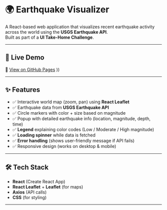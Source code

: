 # 🌍 Earthquake Visualizer

A React-based web application that visualizes recent earthquake activity across the world using the **USGS Earthquake API**.  
Built as part of a **UI Take-Home Challenge**.

---

## 🚀 Live Demo  
🔗 [View on GitHub Pages](https://1456vk.github.io/earthquake-visualizer)
))

---

## ✨ Features
- ✅ Interactive world map (zoom, pan) using **React Leaflet**  
- ✅ Earthquake data from **USGS Earthquake API**  
- ✅ Circle markers with color + size based on magnitude  
- ✅ Popup with detailed earthquake info (location, magnitude, depth, time)  
- ✅ **Legend** explaining color codes (Low / Moderate / High magnitude)  
- ✅ **Loading spinner** while data is fetched  
- ✅ **Error handling** (shows user-friendly message if API fails)  
- ✅ Responsive design (works on desktop & mobile)  

---

## 🛠️ Tech Stack
- **React** (Create React App)  
- **React Leaflet** + **Leaflet** (for maps)  
- **Axios** (API calls)  
- **CSS** (for styling)  

---
